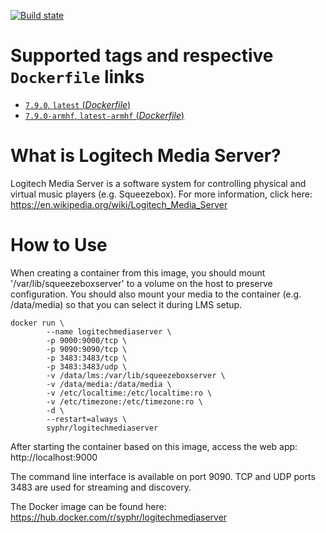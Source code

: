 [![Build state](https://travis-ci.org/syphr42/docker-logitechmediaserver.svg?branch=master)](https://travis-ci.org/syphr42/docker-logitechmediaserver)

# Supported tags and respective `Dockerfile` links

- [`7.9.0`, `latest` (*Dockerfile*)](https://github.com/syphr42/docker-logitechmediaserver/blob/master/Dockerfile)
- [`7.9.0-armhf`, `latest-armhf` (*Dockerfile*)](https://github.com/syphr42/docker-logitechmediaserver/blob/master/Dockerfile.armhf)

# What is Logitech Media Server?
Logitech Media Server is a software system for controlling physical and virtual music players (e.g. Squeezebox). For more information, click here: https://en.wikipedia.org/wiki/Logitech_Media_Server

# How to Use
When creating a container from this image, you should mount '/var/lib/squeezeboxserver' to a volume on the host to preserve configuration. You should also mount your media to the container (e.g. /data/media) so that you can select it during LMS setup.

```
docker run \
        --name logitechmediaserver \
        -p 9000:9000/tcp \
        -p 9090:9090/tcp \
        -p 3483:3483/tcp \
        -p 3483:3483/udp \
        -v /data/lms:/var/lib/squeezeboxserver \
        -v /data/media:/data/media \
        -v /etc/localtime:/etc/localtime:ro \
        -v /etc/timezone:/etc/timezone:ro \
        -d \
        --restart=always \ 
        syphr/logitechmediaserver
```

After starting the container based on this image, access the web app: http://localhost:9000

The command line interface is available on port 9090. TCP and UDP ports 3483 are used for streaming and discovery.

The Docker image can be found here: https://hub.docker.com/r/syphr/logitechmediaserver
